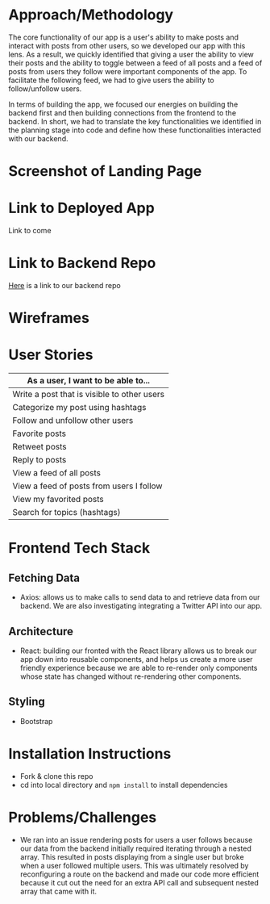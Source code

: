 # Approach/Methodology
The core functionality of our app is a user's ability to make posts and interact with posts from other users, so we developed our app with this lens. As a result, we quickly identified that giving a user the ability to view their posts and the ability to toggle between a feed of all posts and a feed of posts from users they follow were important components of the app. To facilitate the following feed, we had to give users the ability to follow/unfollow users.

In terms of building the app, we focused our energies on building the backend first and then building connections from the frontend to the backend. In short, we had to translate the key functionalities we identified in the planning stage into code and define how these functionalities interacted with our backend.

# Screenshot of Landing Page

# Link to Deployed App
Link to come

# Link to Backend Repo
[Here](https://github.com/SFX818/Team-7-backend) is a link to our backend repo

# Wireframes

# User Stories
| As a user, I want to be able to...|
|-|
|Write a post that is visible to other users|
|Categorize my post using hashtags|
|Follow and unfollow other users |
|Favorite posts|
|Retweet posts|
|Reply to posts|
|View a feed of all posts|
|View a feed of posts from users I follow|
|View my favorited posts|
|Search for topics (hashtags)|

# Frontend Tech Stack
## Fetching Data
- Axios: allows us to make calls to send data to and retrieve data from our backend. We are also investigating integrating a Twitter API into our app.

## Architecture
- React: building our fronted with the React library allows us to break our app down into reusable components, and helps us create a more user friendly experience because we are able to re-render only components whose state has changed without re-rendering other components.

## Styling
- Bootstrap

# Installation Instructions
- Fork & clone this repo
- cd into local directory and `npm install` to install dependencies

# Problems/Challenges
- We ran into an issue rendering posts for users a user follows because our data from the backend initially required iterating through a nested array. This resulted in posts displaying from a single user but broke when a user followed multiple users. This was ultimately resolved by reconfiguring a route on the backend and made our code more efficient because it cut out the need for an extra API call and subsequent nested array that came with it.



